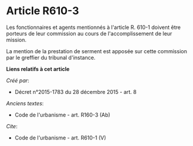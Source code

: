 # Article R610-3

Les fonctionnaires et agents mentionnés à l'article R. 610-1 doivent être porteurs de leur commission au cours de
l'accomplissement de leur mission. 

La mention de la prestation de serment est apposée sur cette commission par le greffier du tribunal d'instance.

**Liens relatifs à cet article**

_Créé par_:

  - Décret n°2015-1783 du 28 décembre 2015 - art. 8

_Anciens textes_:

  - Code de l'urbanisme - art. R160-3 (Ab)

_Cite_:

  - Code de l'urbanisme - art. R610-1 (V)
